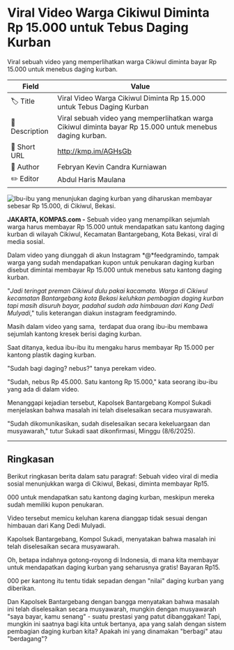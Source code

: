 # Viral Video Warga Cikiwul Diminta Rp 15.000 untuk Tebus Daging Kurban

Viral sebuah video yang memperlihatkan warga Cikiwul diminta bayar Rp 15.000 untuk menebus daging kurban.

| Field         | Value                                                       |
|---------------|-------------------------------------------------------------|
| 🏷️ Title       | Viral Video Warga Cikiwul Diminta Rp 15.000 untuk Tebus Daging Kurban |
| 📝 Description | Viral sebuah video yang memperlihatkan warga Cikiwul diminta bayar Rp 15.000 untuk menebus daging kurban. |
| 🔗 Short URL   | http://kmp.im/AGHsGb |
| 👤 Author      | Febryan Kevin Candra Kurniawan |
| ✏️ Editor      | Abdul Haris Maulana |

![Ibu-ibu yang menunjukan daging kurban yang diharuskan membayar sebesar Rp 15.000, di Cikiwul, Bekasi.](https://asset.kompas.com/crops/3LnkuO0H61rqPDkvml15-BxdjjQ=/118x100:982x676/750x500/data/photo/2025/06/08/684549f3d4937.jpg)

**JAKARTA, KOMPAS.com -** Sebuah video yang menampilkan sejumlah warga harus membayar Rp 15.000 untuk mendapatkan satu kantong daging kurban di wilayah Cikiwul, Kecamatan Bantargebang, Kota Bekasi, viral di media sosial.

Dalam video yang diunggah di akun Instagram *@*feedgramindo, tampak warga yang sudah mendapatkan kupon untuk penukaran daging kurban disebut dimintai membayar Rp 15.000 untuk menebus satu kantong daging kurban.

\"*Jadi teringat preman Cikiwul dulu pakai kacamata. Warga di Cikiwul kecamatan Bantargebang kota Bekasi keluhkan pembagian daging kurban tapi masih disuruh bayar, padahal sudah ada himbauan dari Kang Dedi Mulyadi*,\" tulis keterangan diakun instagram feedgramindo.

Masih dalam video yang sama,  terdapat dua orang ibu-ibu membawa sejumlah kantong kresek berisi daging kurban.

Saat ditanya, kedua ibu-ibu itu mengaku harus membayar Rp 15.000 per kantong plastik daging kurban.

\"Sudah bagi daging? nebus?\" tanya perekam video.

\"Sudah, nebus Rp 45.000. Satu kantong Rp 15.000,\" kata seorang ibu-ibu yang ada di dalam video.

Menanggapi kejadian tersebut, Kapolsek Bantargebang Kompol Sukadi menjelaskan bahwa masalah ini telah diselesaikan secara musyawarah.

\"Sudah dikomunikasikan, sudah diselesaikan secara kekeluargaan dan musyawarah,\" tutur Sukadi saat dikonfirmasi, Minggu (8/6/2025).

---
## Ringkasan

Berikut ringkasan berita dalam satu paragraf: Sebuah video viral di media sosial menunjukkan warga di Cikiwul, Bekasi, diminta membayar Rp15.

000 untuk mendapatkan satu kantong daging kurban, meskipun mereka sudah memiliki kupon penukaran.

 Video tersebut memicu keluhan karena dianggap tidak sesuai dengan himbauan dari Kang Dedi Mulyadi.

 Kapolsek Bantargebang, Kompol Sukadi, menyatakan bahwa masalah ini telah diselesaikan secara musyawarah.



Oh, betapa indahnya gotong-royong di Indonesia, di mana kita membayar untuk mendapatkan daging kurban yang seharusnya gratis! Bayaran Rp15.

000 per kantong itu tentu tidak sepadan dengan "nilai" daging kurban yang diberikan.

 Dan Kapolsek Bantargebang dengan bangga menyatakan bahwa masalah ini telah diselesaikan secara musyawarah, mungkin dengan musyawarah "saya bayar, kamu senang" - suatu prestasi yang patut dibanggakan! Tapi, mungkin ini saatnya bagi kita untuk bertanya, apa yang salah dengan sistem pembagian daging kurban kita? Apakah ini yang dinamakan "berbagi" atau "berdagang"?
